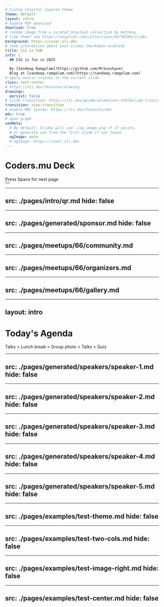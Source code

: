 ```yaml
---
# Custom colorful layered theme
theme: default
layout: intro
# Enable PDF download
download: true
# random image from a curated Unsplash collection by Anthony
# like them? see https://unsplash.com/collections/94734566/slidev
background: https://cover.sli.dev
# some information about your slides (markdown enabled)
title: CSS is FUN
info: |
  ## CSS is fun in 2025
  
  By [Sandeep Ramgolam](https://github.com/MrSunshyne)
  Blog at [sandeep.ramgolam.com](https://sandeep.ramgolam.com)
# apply unocss classes to the current slide
class: text-center
# https://sli.dev/features/drawing
drawings:
  persist: false
# slide transition: https://sli.dev/guide/animations.html#slide-transitions
transition: view-transition
# enable MDC Syntax: https://sli.dev/features/mdc
mdc: true
# open graph
seoMeta:
  # By default, Slidev will use ./og-image.png if it exists,
  # or generate one from the first slide if not found.
  ogImage: auto
  # ogImage: https://cover.sli.dev
---
```


# Coders.mu Deck



<div @click="$slidev.nav.next" class="mt-12 py-1" hover:bg="white op-10">
  Press Space for next page <carbon:arrow-right />
</div>

<div class="abs-br m-6 text-xl">
  <button @click="$slidev.nav.openInEditor()" title="Open in Editor" class="slidev-icon-btn">
    <carbon:edit />
  </button>
  <a href="https://github.com/slidevjs/slidev" target="_blank" class="slidev-icon-btn">
    <carbon:logo-github />
  </a>
</div>

<!--
The last comment block of each slide will be treated as slide notes. It will be visible and editable in Presenter Mode along with the slide. [Read more in the docs](https://sli.dev/guide/syntax.html#notes)
-->
---
src: ./pages/intro/qr.md
hide: false
---


---
src: ./pages/generated/sponsor.md
hide: false
---

---
src: ./pages/meetups/66/community.md
---

---
src: ./pages/meetups/66/organizers.md
---

---
src: ./pages/meetups/66/gallery.md
---

---
layout: intro
---

# Today's Agenda

<span class="font-bold text-theme-orange">Talks</span> > Lunch break > Group photo > <span class="font-bold text-theme-orange">Talks</span> > Quiz

---
src: ./pages/generated/speakers/speaker-1.md
hide: false
---

---
src: ./pages/generated/speakers/speaker-2.md
hide: false
---

---
src: ./pages/generated/speakers/speaker-3.md
hide: false
---

---
src: ./pages/generated/speakers/speaker-4.md
hide: false
---

---
src: ./pages/generated/speakers/speaker-5.md
hide: false
---

---
src: ./pages/examples/test-theme.md
hide: false
---

---
src: ./pages/examples/test-two-cols.md
hide: false
---

---
src: ./pages/examples/test-image-right.md
hide: false
---

---
src: ./pages/examples/test-center.md
hide: false
---

